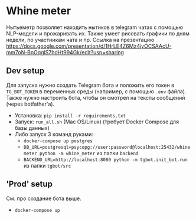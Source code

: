 # Whine meter

Нытьеметр позволяет находить нытиков в telegram чатах с помощью NLP-модели и прожаривать их. Также умеет рисовать графики по дням недели, по участникам чата и пр.
Ссылка на презентацию https://docs.google.com/presentation/d/1HrLE4Z6Mz4iyOCSAAcU-mm7oN-BnOqglS7hdHt994Gk/edit?usp=sharing

## Dev setup

Для запуска нужно создать Telegram бота и положить его токен в `TG_BOT_TOKEN` в переменных среды (например, с помощью `.env` файла).
Также нужно настроить бота, чтобы он смотрел на тексты сообщений (через botfather'а).

* Установка: `pip install -r requirements.txt`
* Запуск: `run_all.sh` (Mac OS/Linux) (требует Docker Compose для базы данных)
* Либо запуск 3 команд руками:
  * `docker-compose up postgres`
  * `DB_URL=postgresql+psycopg://user:password@localhost:25432/whinemeter python -m whine_meter` из папки `backend`
  * `BACKEND_URL=http://localhost:8080 python -m tgbot.init_bot.run` из папки `tgbot/src`

## 'Prod' setup

См. про создание бота выше.

* `docker-compose up`
